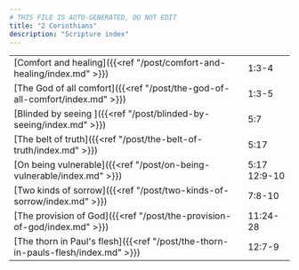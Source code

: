 ```yaml
---
# THIS FILE IS AUTO-GENERATED, DO NOT EDIT
title: "2 Corinthians"
description: "Scripture index"
---
```


|  |  |
| --- | --- |
| [Comfort and healing]({{<ref "/post/comfort-and-healing/index.md" >}}) | 1:3-4 |
| [The God of all comfort]({{<ref "/post/the-god-of-all-comfort/index.md" >}}) | 1:3-5 |
| [Blinded by seeing ]({{<ref "/post/blinded-by-seeing/index.md" >}}) | 5:7 |
| [The belt of truth]({{<ref "/post/the-belt-of-truth/index.md" >}}) | 5:17 |
| [On being vulnerable]({{<ref "/post/on-being-vulnerable/index.md" >}}) | 5:17 <br/> 12:9-10 |
| [Two kinds of sorrow]({{<ref "/post/two-kinds-of-sorrow/index.md" >}}) | 7:8-10 |
| [The provision of God]({{<ref "/post/the-provision-of-god/index.md" >}}) | 11:24-28 |
| [The thorn in Paul's flesh]({{<ref "/post/the-thorn-in-pauls-flesh/index.md" >}}) | 12:7-9 |

